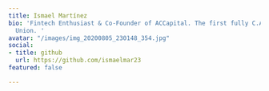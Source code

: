 ```yaml
---
title: Ismael Martínez
bio: 'Fintech Enthusiast & Co-Founder of ACCapital. The first fully C.A. digital Credit
  Union. '
avatar: "/images/img_20200805_230148_354.jpg"
social:
- title: github
  url: https://github.com/ismaelmar23
featured: false

---
```

